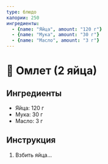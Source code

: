 ```yaml
---
type: блюдо
калории: 250
ингредиенты:
  - {name: "Яйца", amount: "120 г"}
  - {name: "Мука", amount: "30 г"}
  - {name: "Масло", amount: "3 г"}
---
```


# 🍳 Омлет (2 яйца)

## Ингредиенты
- Яйца: 120 г  
- Мука: 30 г  
- Масло: 3 г  

## Инструкция
1. Взбить яйца...
